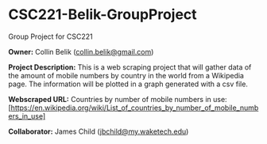 # CSC221-Belik-GroupProject
Group Project for CSC221

__Owner:__ Collin Belik (collin.belik@gmail.com)

__Project Description:__ This is a web scraping project that will gather data of the amount of mobile numbers by country in the world
                         from a Wikipedia page.  The information will be plotted in a graph generated with a csv file.

__Webscraped URL:__ Countries by number of mobile numbers in use: [https://en.wikipedia.org/wiki/List_of_countries_by_number_of_mobile_numbers_in_use]

__Collaborator:__ James Child (jbchild@my.waketech.edu)
